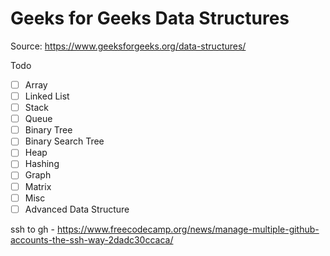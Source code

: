 # Geeks for Geeks Data Structures

Source: https://www.geeksforgeeks.org/data-structures/

Todo
- [ ] Array
- [ ] Linked List
- [ ] Stack
- [ ] Queue
- [ ] Binary Tree
- [ ] Binary Search Tree
- [ ] Heap
- [ ] Hashing
- [ ] Graph
- [ ] Matrix
- [ ] Misc
- [ ] Advanced Data Structure

ssh to gh - https://www.freecodecamp.org/news/manage-multiple-github-accounts-the-ssh-way-2dadc30ccaca/
